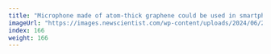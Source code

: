 ```yaml
---
title: "Microphone made of atom-thick graphene could be used in smartphones"
imageUrl: "https://images.newscientist.com/wp-content/uploads/2024/06/20164801/SEI_209577968.jpg?width=788"
index: 166
weight: 166
---
```

